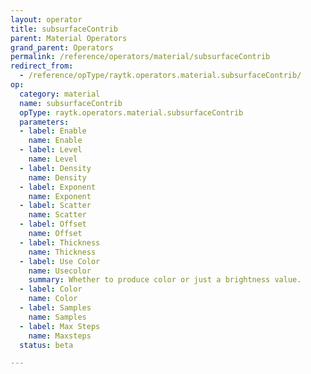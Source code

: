 ```yaml
---
layout: operator
title: subsurfaceContrib
parent: Material Operators
grand_parent: Operators
permalink: /reference/operators/material/subsurfaceContrib
redirect_from:
  - /reference/opType/raytk.operators.material.subsurfaceContrib/
op:
  category: material
  name: subsurfaceContrib
  opType: raytk.operators.material.subsurfaceContrib
  parameters:
  - label: Enable
    name: Enable
  - label: Level
    name: Level
  - label: Density
    name: Density
  - label: Exponent
    name: Exponent
  - label: Scatter
    name: Scatter
  - label: Offset
    name: Offset
  - label: Thickness
    name: Thickness
  - label: Use Color
    name: Usecolor
    summary: Whether to produce color or just a brightness value.
  - label: Color
    name: Color
  - label: Samples
    name: Samples
  - label: Max Steps
    name: Maxsteps
  status: beta

---
```

